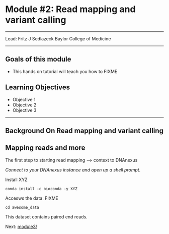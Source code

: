 
#  Module #2: Read mapping and variant calling

***
Lead: Fritz J Sedlazeck
Baylor College of Medicine
***

## Goals of this module
* This hands on tutorial will teach you how to FIXME

## Learning Objectives
* Objective 1
* Objective 2
* Objective 3

***

## Background On Read mapping and variant calling

## Mapping reads and more

The first step to starting read mapping --> context to DNAnexus

*Connect to your DNAnexus instance and open up a shell prompt.*

Install XYZ
```
conda install -c bioconda -y XYZ
```

Accesws the data: FIXME
```
cd awesome_data

```
This dataset contains paired end reads. 

Next: [module3!](module3.rst)
